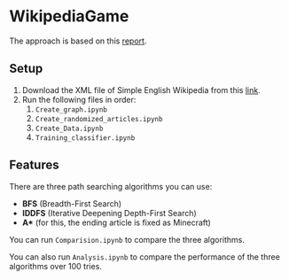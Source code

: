 # WikipediaGame

The approach is based on this [report](https://cs229.stanford.edu/proj2015/309_report.pdf).

## Setup
1. Download the XML file of Simple English Wikipedia from this [link](https://dumps.wikimedia.org/simplewiki/20240220/).
2. Run the following files in order:
    1. `Create_graph.ipynb`
    2. `Create_randomized_articles.ipynb`
    3. `Create_Data.ipynb`
    4. `Training_classifier.ipynb`

## Features
There are three path searching algorithms you can use:
- **BFS** (Breadth-First Search)
- **IDDFS** (Iterative Deepening Depth-First Search)
- **A\*** (for this, the ending article is fixed as Minecraft)

You can run `Comparision.ipynb` to compare the three algorithms.

You can also run `Analysis.ipynb` to compare the performance of the three algorithms over 100 tries.

